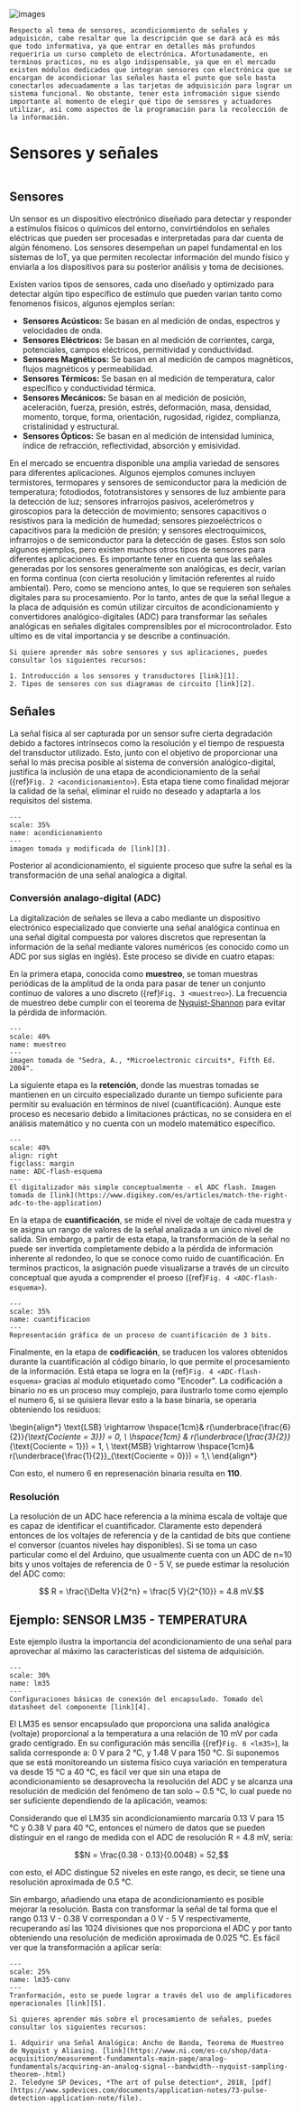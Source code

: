![images](../_static/img/sensores.png)

```{note}
Respecto al tema de sensores, acondicionmiento de señales y adquisicón, cabe resaltar que la descripción que se dará acá es más que todo informativa, ya que entrar en detalles más profundos requeriría un curso completo de electrónica. Afortunadamente, en terminos practicos, no es algo indispensable, ya que en el mercado existen módulos dedicados que integran sensores con electrónica que se encargan de acondicionar las señales hasta el punto que solo basta conectarlos adecuadamente a las tarjetas de adquisición para lograr un sistema funcional. No obstante, tener esta infromación sigue siendo importante al momento de elegir qué tipo de sensores y actuadores utilizar, así como aspectos de la programación para la recolección de la información.
```

# Sensores y señales
```{contents}
```
## Sensores
Un sensor es un dispositivo electrónico diseñado para detectar y responder a estímulos físicos o químicos del entorno, convirtiéndolos en señales eléctricas que pueden ser procesadas e interpretadas para dar cuenta de algún fénomeno. Los sensores desempeñan un papel fundamental en los sistemas de IoT, ya que permiten recolectar información del mundo físico y enviarla a los dispositivos para su posterior análisis y toma de decisiones.

Existen varios tipos de sensores, cada uno diseñado y optimizado para detectar algún tipo específico de estímulo que pueden varian tanto como fenomenos físicos, algunos ejemplos serían:

* **Sensores Acústicos:** Se basan en al medición de ondas, espectros y velocidades de onda.
* **Sensores Eléctricos:** Se basan en al medición de corrientes, carga, potenciales, campos eléctricos, permitividad y conductividad.
* **Sensores Magnéticos:** Se basan en al medición de campos magnéticos, flujos magnéticos y permeabilidad.
* **Sensores Térmicos:** Se basan en al medición de temperatura, calor específico y conductividad térmica.
* **Sensores Mecánicos:** Se basan en al medición de posición, aceleración, fuerza, presión, estrés, deformación, masa, densidad, momento, torque, forma, orientación, rugosidad, rigidez, complianza, cristalinidad y estructural.
* **Sensores Ópticos:** Se basan en al medición de intensidad lumínica, índice de refracción, reflectividad, absorción y emisividad.

En el mercado se encuentra disponible una amplia variedad de sensores para diferentes aplicaciones. Algunos ejemplos comunes incluyen termistores, termopares y sensores de semiconductor para la medición de temperatura; fotodiodos, fototransistores y sensores de luz ambiente para la detección de luz; sensores infrarrojos pasivos, acelerómetros y giroscopios para la detección de movimiento; sensores capacitivos o resistivos para la medición de humedad; sensores piezoeléctricos o capacitivos para la medición de presión; y sensores electroquímicos, infrarrojos o de semiconductor para la detección de gases. Estos son solo algunos ejemplos, pero existen muchos otros tipos de sensores para diferentes aplicaciones. Es importante tener en cuenta que las señales generadas por los sensores generalmente son analógicas, es decir, varían en forma continua (con cierta resolución y limitación referentes al ruido ambiental). Pero, como se menciono antes, lo que se requieren son señales digitales para su procesamiento. Por lo tanto, antes de que la señal llegue a la placa de adquisión es común utilizar circuitos de acondicionamiento y convertidores analógico-digitales (ADC) para transformar las señales analógicas en señales digitales comprensibles por el microcontrolador. Esto ultimo es de vital importancia y se describe a continuación.

```{note}
Si quiere aprender más sobre sensores y sus aplicaciones, puedes consultar los siguientes recursos:

1. Introducción a los sensores y transductores [link][1].
2. Tipos de sensores con sus diagramas de circuito [link][2].
```

## Señales
La señal física al ser capturada por un sensor sufre cierta degradación debido a factores intrínsecos como la resolución y el tiempo de respuesta del transductor utilizado. Esto, junto con el objetivo de proporcionar una señal lo más precisa posible al sistema de conversión analógico-digital, justifica la inclusión de una etapa de acondicionamiento de la señal ({ref}`Fig. 2 <acondicionamiento>`). Esta etapa tiene como finalidad mejorar la calidad de la señal, eliminar el ruido no deseado y adaptarla a los requisitos del sistema.

```{figure} ../_static/img/acondicionamineto.png
---
scale: 35%
name: acondicionamiento
---
imagen tomada y modificada de [link][3].
```

Posterior al acondicionamiento, el siguiente proceso que sufre la señal es la transformación de una señal analogíca a digital. 

### Conversión analago-digital (ADC)
La digitalización de señales se lleva a cabo mediante un dispositivo electrónico especializado que convierte una señal analógica continua en una señal digital compuesta por valores discretos que representan la información de la señal mediante valores numéricos (es conocido como un ADC por sus siglas en inglés). Este proceso se divide en cuatro etapas:

En la primera etapa, conocida como **muestreo**, se toman muestras periódicas de la amplitud de la onda para pasar de tener un conjunto continuo de valores a uno discreto ({ref}`Fig. 3 <muestreo>`). La frecuencia de muestreo debe cumplir con el teorema de [Nyquist-Shannon](https://es.wikipedia.org/wiki/Teorema_de_muestreo_de_Nyquist-Shannon) para evitar la pérdida de información.
```{figure} ../_static/img/muestreo.png
---
scale: 40%
name: muestreo
---
imagen tomada de "Sedra, A., *Microelectronic circuits*, Fifth Ed. 2004".
```

La siguiente etapa es la **retención**, donde las muestras tomadas se mantienen en un circuito especializado durante un tiempo suficiente para permitir su evaluación en términos de nivel (cuantificación). Aunque este proceso es necesario debido a limitaciones prácticas, no se considera en el análisis matemático y no cuenta con un modelo matemático específico.

```{figure} ../_static/img/ADC_esquema-3bits.png
---
scale: 40%
align: right
figclass: margin
name: ADC-flash-esquema
---
El digitalizador más simple conceptualmente - el ADC flash. Imagen tomada de [link](https://www.digikey.com/es/articles/match-the-right-adc-to-the-application)
```
En la etapa de **cuantificación**, se mide el nivel de voltaje de cada muestra y se asigna un rango de valores de la señal analizada a un único nivel de salida. Sin embargo, a partir de esta etapa, la transformación de la señal no puede ser invertida completamente debido a la pérdida de información inherente al redondeo, lo que se conoce como ruido de cuantificación. En terminos practicos, la asignación puede visualizarse a través de un circuito conceptual que ayuda a comprender el proeso ({ref}`Fig. 4 <ADC-flash-esquema>`).

```{figure} ../_static/img/cuantificacion.png
---
scale: 35%
name: cuantificacion
---
Representación gráfica de un proceso de cuantificación de 3 bits.
```

Finalmente, en la etapa de **codificación**, se traducen los valores obtenidos durante la cuantificación al código binario, lo que permite el procesamiento de la información. Está etapa se logra en la {ref}`Fig. 4 <ADC-flash-esquema>` gracias al modulo etiquetado como "Encoder". La codificación a binario no es un proceso muy complejo, para ilustrarlo tome como ejemplo el numero 6, si se quisiera llevar esto a la base binaria, se operaria obteniendo los residuos:

\begin{align*}
\text{LSB} \rightarrow \hspace{1cm}& r(\underbrace{\frac{6}{2}}_{\text{Cociente = 3}}) = 0, \\
 \hspace{1cm} & r(\underbrace{\frac{3}{2}}_{\text{Cociente = 1}}) = 1, \\
 \text{MSB} \rightarrow \hspace{1cm}& r(\underbrace{\frac{1}{2}}_{\text{Cociente = 0}}) = 1,\\
\end{align*}

Con esto, el numero 6 en represenación binaria resulta en **110**.

### Resolución
La resolución de un ADC hace referencia a la mínima escala de voltaje que es capaz de identificar el cuantificador. Claramente esto dependerá entonces de los voltajes de referencia y de la cantidad de bits que contiene el conversor (cuantos niveles hay disponibles). Si se toma un caso particular como el del Arduino, que usualmente cuenta con un ADC de  n=10 bits y unos voltajes de referencia de 0 - 5 V, se puede estimar la resolución del ADC como:

$$ R = \frac{\Delta V}{2^n} = \frac{5 V}{2^{10}} = 4.8 mV.$$

## Ejemplo: SENSOR LM35 - TEMPERATURA
Este ejemplo ilustra la importancia del acondicionamiento de una señal para aprovechar al máximo las características del sistema de adquisición.
```{figure} ../_static/img/lm35.png
---
scale: 30%
name: lm35
---
Configuraciones básicas de conexión del encapsulado. Tomado del datasheet del componente [link][4].
```
El LM35 es sensor encapsulado que proporciona una salida analógica (voltaje) proporcional a la temperatura a una relación de 10 mV por cada grado centígrado. En su configuración más sencilla ({ref}`Fig. 6 <lm35>`), la salida corresponde a: 0 V para 2 °C, y 1.48 V para 150 °C. Si suponemos que se está monitoreando un sistema físico cuya variación en temperatura va desde 15 °C a 40 °C, es fácil ver que sin una etapa de acondicionamiento se desaprovecha la resolución del ADC y se alcanza una resolución de medición del fenómeno de tan solo ~ 0.5 °C, lo cual puede no ser suficiente dependiendo de la aplicación, veamos:

Considerando que el LM35 sin acondicionamiento marcaría 0.13 V para 15 °C y 0.38 V para 40 °C, entonces el número de datos que se pueden distinguir en el rango de medida con el ADC de resolución R = 4.8 mV, sería:

$$N = \frac{0.38 - 0.13}{0.0048} = 52,$$

con esto, el ADC distingue 52 niveles en este rango, es decir, se tiene una resolución aproximada de 0.5 °C.

Sin embargo, añadiendo una etapa de acondicionamiento es posible mejorar la resolución. Basta con transformar la señal de tal forma que el rango 0.13 V - 0.38 V correspondan a 0 V - 5 V respectivamente, recuperando así las 1024 divisiones que nos proporciona el ADC y por tanto obteniendo una resolución de medición aproximada de 0.025 °C. Es fácil ver que la transformación a aplicar sería:

```{figure} ../_static/img/lm35-conversion.png
---
scale: 25%
name: lm35-conv
---
Tranformación, esto se puede lograr a través del uso de amplificadores operacionales [link][5].
```

```{note}
Si quieres aprender más sobre el procesamiento de señales, puedes consultar los siguientes recursos:

1. Adquirir una Señal Analógica: Ancho de Banda, Teorema de Muestreo de Nyquist y Aliasing. [link](https://www.ni.com/es-co/shop/data-acquisition/measurement-fundamentals-main-page/analog-fundamentals/acquiring-an-analog-signal--bandwidth--nyquist-sampling-theorem-.html)
2. Teledyne SP Devices, *The art of pulse detection*, 2018, [pdf](https://www.spdevices.com/documents/application-notes/73-pulse-detection-application-note/file).
```

[1]: <https://www.electronicshub.org/sensors-and-transducers-introduction/>
[2]: <https://www.elprocus.com/types-of-sensors-with-circuits/>
[3]: <https://es.wikipedia.org/wiki/Adquisici%C3%B3n_de_datos>
[4]: <https://www.ti.com/lit/ds/symlink/lm35.pdf>
[5]: <https://tallerelectronica.com/2018/01/04/configuraciones-basicas-de-amplificadores-operacionales/>